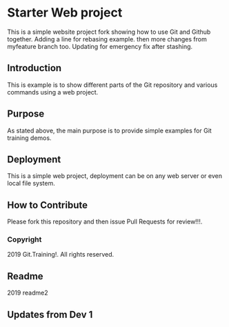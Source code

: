 # Starter Web project

This is a simple website project fork
showing how to use Git and Github together. Adding a line for rebasing example. then
more changes from myfeature branch too. Updating for emergency fix after stashing.

## Introduction

This is example is to show different parts of
the Git repository and various commands using a web project.

## Purpose
As stated above, the main purpose is to provide simple examples for Git training demos.

## Deployment

This is a simple web project, deployment
can be on any web server or even local file system.


## How to Contribute

Please fork this repository and then issue Pull Requests for review!!!.

### Copyright

2019 Git.Training!. All rights reserved.

## Readme

2019 readme2

## Updates from Dev 1
